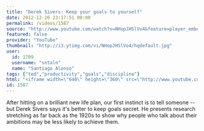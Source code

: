 ```yaml
---
title: "Derek Sivers: Keep your goals to yourself"
date: 2012-12-26 23:17:51 00:00
permalink: /videos/1587
source: "http://www.youtube.com/watch?v=NHopJHSlVo4&feature=player_embedded"
featured: false
provider: "YouTube"
thumbnail: "http://i3.ytimg.com/vi/NHopJHSlVo4/hqdefault.jpg"
user:
  id: 1709
  username: "sntaln"
  name: "Santiago Alonso"
tags: ["ted","productivity","goals","discipline"]
html: "<iframe width=\"640\" height=\"360\" src=\"http://www.youtube.com/embed/NHopJHSlVo4?wmode=transparent&feature=oembed\" frameborder=\"0\" allowfullscreen></iframe>"
id: 1587
---
```


After hitting on a brilliant new life plan, our first instinct is to tell someone -- but Derek Sivers says it's better to keep goals secret. He presents research stretching as far back as the 1920s to show why people who talk about their ambitions may be less likely to achieve them.